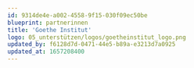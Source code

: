 ```yaml
---
id: 9314de4e-a002-4558-9f15-030f09ec50be
blueprint: partnerinnen
title: 'Goethe Institut'
logo: 05_unterstützen/logos/goetheinstitut_logo.png
updated_by: f6128d7d-0471-44e5-b89a-e3213d7a0925
updated_at: 1657208400
---
```

